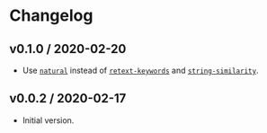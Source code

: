 # Changelog

## v0.1.0 / 2020-02-20

- Use [`natural`](https://www.npmjs.com/package/natural) instead of [`retext-keywords`](https://www.npmjs.com/package/retext-keywords) and [`string-similarity`](https://www.npmjs.com/package/string-similarity).

## v0.0.2 / 2020-02-17

- Initial version.
